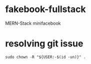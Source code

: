# fakebook-fullstack
 MERN-Stack minifacebook
 
# resolving git issue
    sudo chown -R "${USER:-$(id -un)}" .
